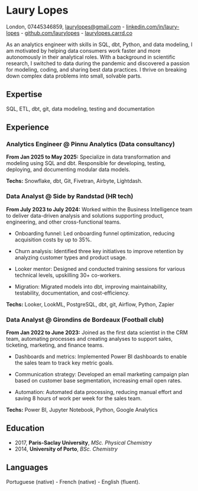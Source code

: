 # Laury Lopes
London, 07445346859, laurylopes@gmail.com - [linkedin.com/in/laury-lopes](https://www.linkedin.com/in/laury-lopes/) - [github.com/laurylopes](https://github.com/laurylopes) - [laurylopes.carrd.co](https://laurylopes.carrd.co) <p>
As an analytics engineer with skills in SQL, dbt, Python, and data modeling, I am motivated by helping data consumers work faster and more autonomously in their analytical roles. With a background in scientific research, I switched to data during the pandemic and discovered a passion for modeling, coding, and sharing best data practices. I thrive on breaking down complex data problems into small, solvable parts.

## Expertise
SQL, ETL, dbt, git, data modeling, testing and documentation

## Experience

### Analytics Engineer @ Pinnu Analytics (Data consultancy)
**From Jan 2025 to May 2025:** Specialize in data transformation and modeling using SQL and dbt. Responsible for developing, testing, deploying, and documenting modular data models. <p>
**Techs:** Snowflake, dbt, Git, Fivetran, Airbyte, Lightdash.

### Data Analyst @ Side by Randstad (HR tech)
**From July 2023 to July 2024:** Worked within the Business Intelligence team to deliver data-driven analysis and solutions supporting product, engineering, and other cross-functional teams.

- Onboarding funnel: Led onboarding funnel optimization, reducing acquisition costs by up to 35%.

- Churn analysis: Identified three key initiatives to improve retention by analyzing customer types and product usage.
  
- Looker mentor: Designed and conducted training sessions for various technical levels, upskilling 30+ co-workers.

- Migration: Migrated models into dbt, improving maintainability, testability, documentation, and cost-efficiency.
 
**Techs:** Looker, LookML, PostgreSQL, dbt, git, Airflow, Python, Zapier

### Data Analyst @ Girondins de Bordeaux (Football club)
**From Jan 2022 to June 2023:** Joined as the first data scientist in the CRM team, automating processes and creating analyses to support sales, ticketing, marketing, and finance teams.

- Dashboards and metrics: Implemented Power BI dashboards to enable the sales team to track key metric goals.
  
- Communication strategy: Developed an email marketing campaign plan based on customer base segmentation, increasing email open rates.

- Automation: Automated data processing, reducing manual effort and saving 8 hours of work per week for the sales team.

**Techs:** Power BI, Jupyter Notebook, Python, Google Analytics

## Education 
- 2017, **Paris-Saclay University**, *MSc. Physical Chemistry*
- 2014, **University of Porto**, *BSc. Chemistry*

## Languages
Portuguese (native) - French (native) - English (fluent).
